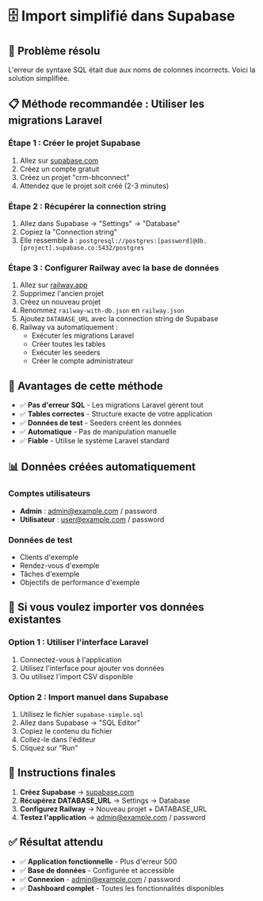 # 🗄️ Import simplifié dans Supabase

## 🚨 **Problème résolu**
L'erreur de syntaxe SQL était due aux noms de colonnes incorrects. Voici la solution simplifiée.

## 📋 **Méthode recommandée : Utiliser les migrations Laravel**

### **Étape 1 : Créer le projet Supabase**
1. Allez sur [supabase.com](https://supabase.com)
2. Créez un compte gratuit
3. Créez un projet "crm-bhconnect"
4. Attendez que le projet soit créé (2-3 minutes)

### **Étape 2 : Récupérer la connection string**
1. Allez dans Supabase → "Settings" → "Database"
2. Copiez la "Connection string"
3. Elle ressemble à : `postgresql://postgres:[password]@db.[project].supabase.co:5432/postgres`

### **Étape 3 : Configurer Railway avec la base de données**
1. Allez sur [railway.app](https://railway.app)
2. Supprimez l'ancien projet
3. Créez un nouveau projet
4. Renommez `railway-with-db.json` en `railway.json`
5. Ajoutez `DATABASE_URL` avec la connection string de Supabase
6. Railway va automatiquement :
   - Exécuter les migrations Laravel
   - Créer toutes les tables
   - Exécuter les seeders
   - Créer le compte administrateur

## 🎯 **Avantages de cette méthode**

- ✅ **Pas d'erreur SQL** - Les migrations Laravel gèrent tout
- ✅ **Tables correctes** - Structure exacte de votre application
- ✅ **Données de test** - Seeders créent les données
- ✅ **Automatique** - Pas de manipulation manuelle
- ✅ **Fiable** - Utilise le système Laravel standard

## 📊 **Données créées automatiquement**

### **Comptes utilisateurs**
- **Admin** : admin@example.com / password
- **Utilisateur** : user@example.com / password

### **Données de test**
- Clients d'exemple
- Rendez-vous d'exemple
- Tâches d'exemple
- Objectifs de performance d'exemple

## 🔧 **Si vous voulez importer vos données existantes**

### **Option 1 : Utiliser l'interface Laravel**
1. Connectez-vous à l'application
2. Utilisez l'interface pour ajouter vos données
3. Ou utilisez l'import CSV disponible

### **Option 2 : Import manuel dans Supabase**
1. Utilisez le fichier `supabase-simple.sql`
2. Allez dans Supabase → "SQL Editor"
3. Copiez le contenu du fichier
4. Collez-le dans l'éditeur
5. Cliquez sur "Run"

## 🚀 **Instructions finales**

1. **Créez Supabase** → [supabase.com](https://supabase.com)
2. **Récupérez DATABASE_URL** → Settings → Database
3. **Configurez Railway** → Nouveau projet + DATABASE_URL
4. **Testez l'application** → admin@example.com / password

## ✅ **Résultat attendu**

- ✅ **Application fonctionnelle** - Plus d'erreur 500
- ✅ **Base de données** - Configurée et accessible
- ✅ **Connexion** - admin@example.com / password
- ✅ **Dashboard complet** - Toutes les fonctionnalités disponibles
